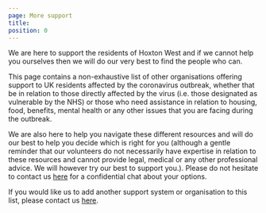 ```yaml
---
page: More support
title:
position: 0
---
```

We are here to support the residents of Hoxton West and if we cannot help you ourselves then we will do our very best to find the people who can.

This page contains a non-exhaustive list of other organisations offering support to UK residents affected by the coronavirus outbreak, whether that be in relation to those directly affected by the virus (i.e. those designated as vulnerable by the NHS) or those who need assistance in relation to housing, food, benefits, mental health or any other issues that you are facing during the outbreak.

We are also here to help you navigate these different resources and will do our best to help you decide which is right for you (although a gentle reminder that our volunteers do not necessarily have expertise in relation to these resources and cannot provide legal, medical or any other professional advice. We will however try our best to support you.). Please do not hesitate to contact us <a href="/contact">here</a> for a confidential chat about your options.

If you would like us to add another support system or organisation to this list, please contact us <a href="/contact">here</a>.

